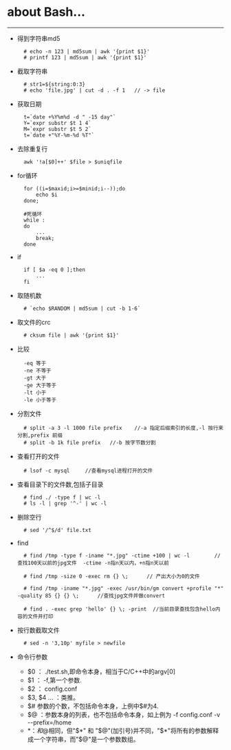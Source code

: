 about Bash...
==============

---

- 得到字符串md5

        # echo -n 123 | md5sum | awk '{print $1}'
        # printf 123 | md5sum | awk '{print $1}'

- 截取字符串

        # str1=${string:0:3}
        # echo 'file.jpg' | cut -d . -f 1   // -> file

- 获取日期

        t=`date +%Y%m%d -d " -15 day"`
        Y=`expr substr $t 1 4`
        M=`expr substr $t 5 2`
        t=`date +"%Y-%m-%d %T"`

- 去除重复行

        awk '!a[$0]++' $file > $uniqfile

- for循环

        for ((i=$maxid;i>=$minid;i--));do
            echo $i
        done;

        #死循环
        while :
        do
            ...
            break;
        done

- if

        if [ $a -eq 0 ];then
            ...
        fi

- 取随机数

        # `echo $RANDOM | md5sum | cut -b 1-6`

- 取文件的crc

        # cksum file | awk '{print $1}'

- 比较

        -eq 等于
        -ne 不等于
        -gt 大于
        -ge 大于等于
        -lt 小于
        -le 小于等于

- 分割文件

        # split -a 3 -l 1000 file prefix    //-a 指定后缀索引的长度,-l 按行来分割,prefix 前缀
        # split -b 1k file prefix   //-b 按字节数分割

- 查看打开的文件

        # lsof -c mysql     //查看mysql进程打开的文件

- 查看目录下的文件数,包括子目录

        # find ./ -type f | wc -l
        # ls -l | grep '^-' | wc -l

- 删除空行

        # sed '/^$/d' file.txt

- find

        # find /tmp -type f -iname "*.jpg" -ctime +100 | wc -l        //查找100天以前的jpg文件  -ctime -n指n天以内，+n指n天以前

        # find /tmp -size 0 -exec rm {} \;      // 产出大小为0的文件

        # find /tmp -iname "*.jpg" -exec /usr/bin/gm convert +profile "*" -quality 85 {} {} \;      //查找jpg文件并做convert

        # find . -exec grep 'hello' {} \; -print  //当前目录查找包含hello内容的文件并打印

- 按行数截取文件

        # sed -n '3,10p' myfile > newfile

- 命令行参数

    *    $0 ： ./test.sh,即命令本身，相当于C/C++中的argv[0]
    *    $1 ： -f,第一个参数.
    *    $2 ： config.conf
    *    $3, $4 ... ：类推。
    *    $#  参数的个数，不包括命令本身，上例中$#为4.
    *    $@ ：参数本身的列表，也不包括命令本身，如上例为 -f config.conf -v --prefix=/home
    *    $* ：和$@相同，但"$*" 和 "$@"(加引号)并不同，"$*"将所有的参数解释成一个字符串，而"$@"是一个参数数组。
